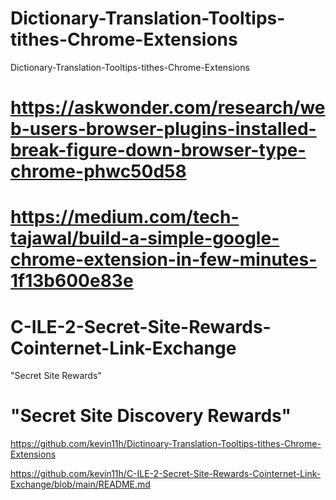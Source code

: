 # Dictionary-Translation-Tooltips-tithes-Chrome-Extensions
Dictionary-Translation-Tooltips-tithes-Chrome-Extensions
# https://askwonder.com/research/web-users-browser-plugins-installed-break-figure-down-browser-type-chrome-phwc50d58
# https://medium.com/tech-tajawal/build-a-simple-google-chrome-extension-in-few-minutes-1f13b600e83e


# C-ILE-2-Secret-Site-Rewards-Cointernet-Link-Exchange
"Secret Site Rewards"

# "Secret Site Discovery Rewards"


https://github.com/kevin11h/Dictinoary-Translation-Tooltips-tithes-Chrome-Extensions

https://github.com/kevin11h/C-ILE-2-Secret-Site-Rewards-Cointernet-Link-Exchange/blob/main/README.md

